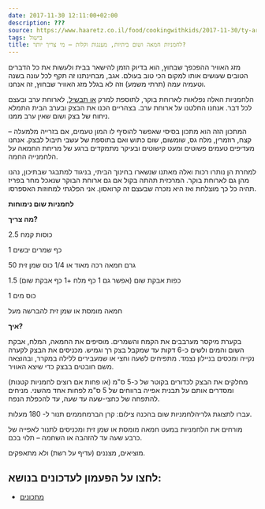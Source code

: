 ```yaml
---
date: 2017-11-30 12:11:00+02:00
description: ???
source: https://www.haaretz.co.il/food/cookingwithkids/2017-11-30/ty-article/0000017f-f8bd-d044-adff-fbfd684c0000
tags: בישול
title: לחמניות חמאה ושום ביתיות, מענגות וקלות – מי צריך יותר?
---
```


מזג האוויר ההפכפך שבחוץ, הוא בדיוק הזמן להישאר בבית ולעשות את כל הדברים הטובים שעושים אותו למקום הכי טוב בעולם. אגב, מבחינתנו זה תקף לכל עונה בשנה וטעמיה עמה (תרתי משמע) וזה לא בגלל מזג האוויר שבחוץ, זה אנחנו. 

הלחמניות האלה נפלאות לארוחת בוקר, לתוספת למרק [או תבשיל](/food/cookingwithkids/2017-10-26/ty-article/0000017f-f8ff-d318-afff-fbff441f0000), לארוחת ערב ובעצם לכל דבר. אנחנו החלטנו על ארוחת ערב. בצהריים הכנו את הבצק ובערב הבית התמלא ניחוח של בצק ושום שאין ערב ממנו. 

המתכון הזה הוא מתכון בסיסי שאפשר להוסיף לו המון טעמים, אם בזרייה מלמעלה – קצח, רוזמרין, מלח גס, שומשום, שום כתוש ואם בתוספת של עשבי תיבול לבצק. אנחנו מעדיפים טעמים פשוטים ומעט קישוטים ובעיקר מתמקדים ברגע של מריחת החמאה על הלחמנייה החמה. 

למחרת הן נותרו רכות ואלה מאתנו שנשארו בחינוך הביתי, בניגוד למתבגר שבתיכון, נהנו מהן גם לארוחת בוקר. המרכזית תהתה בקול אם גם ארוחת הבוקר שנאכל מחר בפריז תהיה כל כך מוצלחת ואז היא נזכרה שבעצם זה קרואסון. אני הפלגתי למחוזות האספרסו. 

**לחמניות שום נימוחות** 

**מה צריך?** 

2.5 כוסות קמח 

1 כף שמרים יבשים 

50 גרם חמאה רכה מאוד או 1/4 כוס שמן זית 

1.5 כפות אבקת שום (אפשר גם 1 כף מלח +1 כף אבקת שום) 

1 כוס מים 

חמאה מומסת או שמן זית להברשה מעל 

**איך?** 

בקערת מיקסר מערבבים את הקמח והשמרים. מוסיפים את החמאה, המלח, אבקת השום והמים ולשים כ-6 דקות עד שמקבל בצק רך וגמיש. מכניסים את הבצק לקערה נקייה ומכסים בניילון נצמד. מתפיחים לשעה וחצי או שמעבירים ללילה במקרר, ובהוצאה משם חובטים בבצק כדי שיצא האוויר. 

מחלקים את הבצק לכדורים בקוטר של כ-5 ס"מ (או פחות אם רוצים לחמניות קטנות) ומסדרים אותם על תבנית אפייה ברווחים של 5 ס"מ לפחות אחד מהשני. מניחים להתפחה של כחצי-שעה עד שעה, עד להכפלת הנפח. 

 עברו לתצוגת גלריהלחמניות שום בהכנה צילום: קרן הברמחממים תנור ל- 180 מעלות. 

מורחים את הלחמניות במעט חמאה מומסת או שמן זית ומכניסים לתנור לאפייה של כרבע שעה עד להזהבה או השחמה – תלוי בכם. 

מוציאים, מצננים (עדיף על רשת) ולא מתאפקים.

לחצו על הפעמון לעדכונים בנושא:
------------------------------

* [מתכונים](/ty-tag/recipes-0000017f-da28-dea8-a77f-de6a4ba50000)